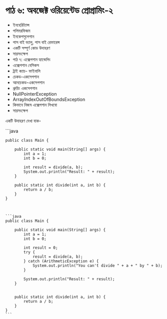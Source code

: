 # পাঠ ৬: অবজেক্ট ওরিয়েন্টেড প্রোগ্রামিং-২

* ইনহেরিট্যান্স
* পলিমরফিজম
* ইনকেপসুলেশান
* পাস বাই ভ্যালু, পাস বাই রেফারেন্স
* একটি সম্পূর্ণ কোড উদাহরণ 
* সারসংক্ষেপ
* পাঠ ৭: এক্সেপশান হ্যান্ডেলিং
* এক্সেপশান বেসিকস
* ট্রাই ক্যাচ- ফাইনালি
* চেকড-একসেপশান
* আনচেকড-একসেপশান
* থ্রুয়িং একসেপশান
* NullPointerException
* ArrayIndexOutOfBoundsException
* কিভাবে নিজস্ব এক্সেপশান লিখবো
* সারসংক্ষেপ	


একটি উদাহরণ দেখা যাক- 

‌‌‌```java

    public class Main {
    
        public static void main(String[] args) {
            int a = 1;
            int b = 0;
    
            int result = divide(a, b);
            System.out.println("Result: " + result);
        }
        
        public static int divide(int a, int b) {
            return a / b;
        }
    }
````


```java
public class Main {

    public static void main(String[] args) {
        int a = 1;
        int b = 0;

        int result = 0;
        try {
            result = divide(a, b);
        } catch (ArithmeticException e) {
            System.out.println("You can't divide " + a + " by " + b);
        }

        System.out.println("Result: " + result);
    }


    public static int divide(int a, int b) {
        return a / b;
    }
}
```







